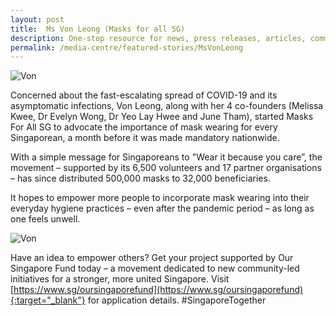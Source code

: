 ```yaml
---
layout: post
title:  Ms Von Leong (Masks for all SG)
description: One-stop resource for news, press releases, articles, commentary and speeches.
permalink: /media-centre/featured-stories/MsVonLeong
---
```

![Von](/images/features/Social_Von_1.gif)  

Concerned about the fast-escalating spread of COVID-19 and its asymptomatic infections, Von Leong, along with her 4 co-founders (Melissa Kwee, Dr Evelyn Wong, Dr Yeo Lay Hwee and June Tham), started Masks For All SG to advocate the importance of mask wearing for every Singaporean, a month before it was made mandatory nationwide.

With a simple message for Singaporeans to "Wear it because you care”, the movement – supported by its 6,500 volunteers and 17 partner organisations – has since distributed 500,000 masks to 32,000 beneficiaries.

It hopes to empower more people to incorporate mask wearing into their everyday hygiene practices – even after the pandemic period – as long as one feels unwell.

![Von](/images/features/Social_Von_2.gif)  

Have an idea to empower others? Get your project supported by Our Singapore Fund today – a movement dedicated to new community-led initiatives for a stronger, more united Singapore. Visit [https://www.sg/oursingaporefund](https://www.sg/oursingaporefund){:target="_blank"} for application details. #SingaporeTogether